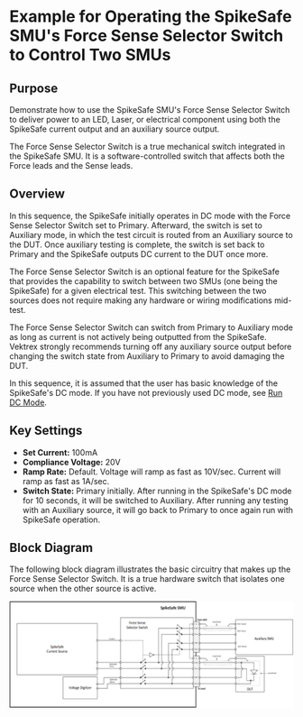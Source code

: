 # Example for Operating the SpikeSafe SMU's Force Sense Selector Switch to Control Two SMUs

## **Purpose**
Demonstrate how to use the SpikeSafe SMU's Force Sense Selector Switch to deliver power to an LED, Laser, or electrical component using both the SpikeSafe current output and an auxiliary source output.

The Force Sense Selector Switch is a true mechanical switch integrated in the SpikeSafe SMU. It is a software-controlled switch that affects both the Force leads and the Sense leads.

## Overview 
In this sequence, the SpikeSafe initially operates in DC mode with the Force Sense Selector Switch set to Primary. Afterward, the switch is set to Auxiliary mode, in which the test circuit is routed from an Auxiliary source to the DUT. Once auxiliary testing is complete, the switch is set back to Primary and the SpikeSafe outputs DC current to the DUT once more.

The Force Sense Selector Switch is an optional feature for the SpikeSafe that provides the capability to switch between two SMUs (one being the SpikeSafe) for a given electrical test. This switching between the two sources does not require making any hardware or wiring modifications mid-test.

The Force Sense Selector Switch can switch from Primary to Auxiliary mode as long as current is not actively being outputted from the SpikeSafe. Vektrex strongly recommends turning off any auxiliary source output before changing the switch state from Auxiliary to Primary to avoid damaging the DUT.

In this sequence, it is assumed that the user has basic knowledge of the SpikeSafe's DC mode. If you have not previously used DC mode, see [Run DC Mode](../../run_spikesafe_operating_modes/run_dc).

## Key Settings 
- **Set Current:** 100mA
- **Compliance Voltage:** 20V
- **Ramp Rate:** Default. Voltage will ramp as fast as 10V/sec. Current will ramp as fast as 1A/sec.
- **Switch State:** Primary initially. After running in the SpikeSafe's DC mode for 10 seconds, it will be switched to Auxiliary. After running any testing with an Auxiliary source, it will go back to Primary to once again run with SpikeSafe operation.

## Block Diagram
The following block diagram illustrates the basic circuitry that makes up the Force Sense Selector Switch. It is a true hardware switch that isolates one source when the other source is active.

![](Switch_Block_Diagram.png)



